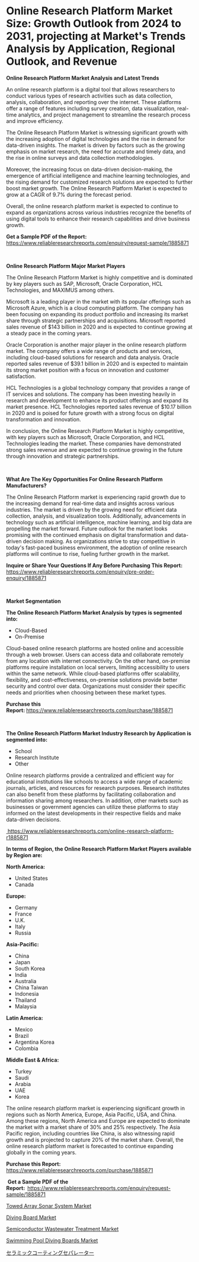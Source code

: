<p><h1>Online Research Platform Market Size: Growth Outlook from 2024 to 2031, projecting at Market's Trends Analysis by Application, Regional Outlook, and Revenue</h1></p><p><strong>Online Research Platform Market Analysis and Latest Trends</strong></p>
<p><p>An online research platform is a digital tool that allows researchers to conduct various types of research activities such as data collection, analysis, collaboration, and reporting over the internet. These platforms offer a range of features including survey creation, data visualization, real-time analytics, and project management to streamline the research process and improve efficiency.</p><p>The Online Research Platform Market is witnessing significant growth with the increasing adoption of digital technologies and the rise in demand for data-driven insights. The market is driven by factors such as the growing emphasis on market research, the need for accurate and timely data, and the rise in online surveys and data collection methodologies.</p><p>Moreover, the increasing focus on data-driven decision-making, the emergence of artificial intelligence and machine learning technologies, and the rising demand for customized research solutions are expected to further boost market growth. The Online Research Platform Market is expected to grow at a CAGR of 9.7% during the forecast period.</p><p>Overall, the online research platform market is expected to continue to expand as organizations across various industries recognize the benefits of using digital tools to enhance their research capabilities and drive business growth.</p></p>
<p><strong>Get a Sample PDF of the Report:&nbsp;</strong> <a href="https://www.reliableresearchreports.com/enquiry/request-sample/1885871">https://www.reliableresearchreports.com/enquiry/request-sample/1885871</a></p>
<p>&nbsp;</p>
<p><strong>Online Research Platform Major Market Players</strong></p>
<p><p>The Online Research Platform Market is highly competitive and is dominated by key players such as SAP, Microsoft, Oracle Corporation, HCL Technologies, and MAXIMUS among others.</p><p>Microsoft is a leading player in the market with its popular offerings such as Microsoft Azure, which is a cloud computing platform. The company has been focusing on expanding its product portfolio and increasing its market share through strategic partnerships and acquisitions. Microsoft reported sales revenue of $143 billion in 2020 and is expected to continue growing at a steady pace in the coming years.</p><p>Oracle Corporation is another major player in the online research platform market. The company offers a wide range of products and services, including cloud-based solutions for research and data analysis. Oracle reported sales revenue of $39.1 billion in 2020 and is expected to maintain its strong market position with a focus on innovation and customer satisfaction.</p><p>HCL Technologies is a global technology company that provides a range of IT services and solutions. The company has been investing heavily in research and development to enhance its product offerings and expand its market presence. HCL Technologies reported sales revenue of $10.17 billion in 2020 and is poised for future growth with a strong focus on digital transformation and innovation.</p><p>In conclusion, the Online Research Platform Market is highly competitive, with key players such as Microsoft, Oracle Corporation, and HCL Technologies leading the market. These companies have demonstrated strong sales revenue and are expected to continue growing in the future through innovation and strategic partnerships.</p></p>
<p>&nbsp;</p>
<p><strong>What Are The Key Opportunities For Online Research Platform Manufacturers?</strong></p>
<p><p>The Online Research Platform market is experiencing rapid growth due to the increasing demand for real-time data and insights across various industries. The market is driven by the growing need for efficient data collection, analysis, and visualization tools. Additionally, advancements in technology such as artificial intelligence, machine learning, and big data are propelling the market forward. Future outlook for the market looks promising with the continued emphasis on digital transformation and data-driven decision making. As organizations strive to stay competitive in today's fast-paced business environment, the adoption of online research platforms will continue to rise, fueling further growth in the market.</p></p>
<p><strong>Inquire or Share Your Questions If Any Before Purchasing This Report:</strong> <a href="https://www.reliableresearchreports.com/enquiry/pre-order-enquiry/1885871">https://www.reliableresearchreports.com/enquiry/pre-order-enquiry/1885871</a></p>
<p>&nbsp;</p>
<p><strong>Market Segmentation</strong></p>
<p><strong>The Online Research Platform Market Analysis by types is segmented into:</strong></p>
<p><ul><li>Cloud-Based</li><li>On-Premise</li></ul></p>
<p><p>Cloud-based online research platforms are hosted online and accessible through a web browser. Users can access data and collaborate remotely from any location with internet connectivity. On the other hand, on-premise platforms require installation on local servers, limiting accessibility to users within the same network. While cloud-based platforms offer scalability, flexibility, and cost-effectiveness, on-premise solutions provide better security and control over data. Organizations must consider their specific needs and priorities when choosing between these market types.</p></p>
<p><strong>Purchase this Report:&nbsp;</strong><a href="https://www.reliableresearchreports.com/purchase/1885871">https://www.reliableresearchreports.com/purchase/1885871</a></p>
<p>&nbsp;</p>
<p><strong>The Online Research Platform Market Industry Research by Application is segmented into:</strong></p>
<p><ul><li>School</li><li>Research Institute</li><li>Other</li></ul></p>
<p><p>Online research platforms provide a centralized and efficient way for educational institutions like schools to access a wide range of academic journals, articles, and resources for research purposes. Research institutes can also benefit from these platforms by facilitating collaboration and information sharing among researchers. In addition, other markets such as businesses or government agencies can utilize these platforms to stay informed on the latest developments in their respective fields and make data-driven decisions.</p></p>
<p><a href="https://www.reliableresearchreports.com/online-research-platform-r1885871">&nbsp;https://www.reliableresearchreports.com/online-research-platform-r1885871</a></p>
<p><strong>In terms of Region, the Online Research Platform Market Players available by Region are:</strong></p>
<p>
    <p> <strong> North America: </strong>
        <ul>
            <li>United States</li>
            <li>Canada</li>
        </ul>
        </p> 
    <p> <strong> Europe: </strong>
        <ul>
            <li>Germany</li>
            <li>France</li>
            <li>U.K.</li>
            <li>Italy</li>
            <li>Russia</li>
        </ul>
        </p> 
    <p> <strong> Asia-Pacific: </strong>
        <ul>
            <li>China</li>
            <li>Japan</li>
            <li>South Korea</li>
            <li>India</li>
            <li>Australia</li>
            <li>China Taiwan</li>
            <li>Indonesia</li>
            <li>Thailand</li>
            <li>Malaysia</li>
        </ul>
        </p> 
    <p> <strong> Latin America: </strong>
        <ul>
            <li>Mexico</li>
            <li>Brazil</li>
            <li>Argentina Korea</li>
            <li>Colombia</li>
        </ul>
        </p> 
    <p> <strong> Middle East & Africa: </strong>
        <ul>
            <li>Turkey</li>
            <li>Saudi</li>
            <li>Arabia</li>
            <li>UAE</li>
            <li>Korea</li>
        </ul>
    </p>
    </p>
<p><p>The online research platform market is experiencing significant growth in regions such as North America, Europe, Asia Pacific, USA, and China. Among these regions, North America and Europe are expected to dominate the market with a market share of 30% and 25% respectively. The Asia Pacific region, including countries like China, is also witnessing rapid growth and is projected to capture 20% of the market share. Overall, the online research platform market is forecasted to continue expanding globally in the coming years.</p></p>
<p><strong>Purchase this Report: </strong><a href="https://www.reliableresearchreports.com/purchase/1885871">https://www.reliableresearchreports.com/purchase/1885871</a></p>
<p>&nbsp;<strong>Get a Sample PDF of the Report:&nbsp;&nbsp;</strong><a href="https://www.reliableresearchreports.com/enquiry/request-sample/1885871">https://www.reliableresearchreports.com/enquiry/request-sample/1885871</a></p>
<p><strong></strong></p>
<p><p><a href="https://github.com/derrinmiltonellis35gcl/Market-Research-Report-List-2/blob/main/towed-array-sonar-system-market.md">Towed Array Sonar System Market</a></p><p><a href="https://issuu.com/reportprime-2/docs/diving-board-market-size-2030.pptx">Diving Board Market</a></p><p><a href="https://github.com/Sherrillcrooksxa8i18ucf2m/Market-Research-Report-List-2/blob/main/semiconductor-wastewater-treatment-market.md">Semiconductor Wastewater Treatment Market</a></p><p><a href="https://issuu.com/reportprime-2/docs/swimming-pool-diving-boards-market-size-2030.pptx">Swimming Pool Diving Boards Market</a></p><p><a href="https://github.com/hwbcz413288296/Market-Research-Report-List-2/blob/main/390108960466.md">セラミックコーティングセパレーター</a></p></p>